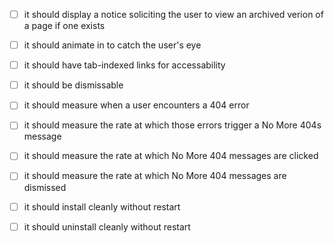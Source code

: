* [ ] it should display a notice soliciting the user to view an archived verion of a page if one exists
* [ ] it should animate in to catch the user's eye
* [ ] it should have tab-indexed links for accessability
* [ ] it should be dismissable

* [ ] it should measure when a user encounters a 404 error
* [ ] it should measure the rate at which those errors trigger a No More 404s message
* [ ] it should measure the rate at which No More 404 messages are clicked
* [ ] it should measure the rate at which No More 404 messages are dismissed

* [ ] it should install cleanly without restart
* [ ] it should uninstall cleanly without restart
